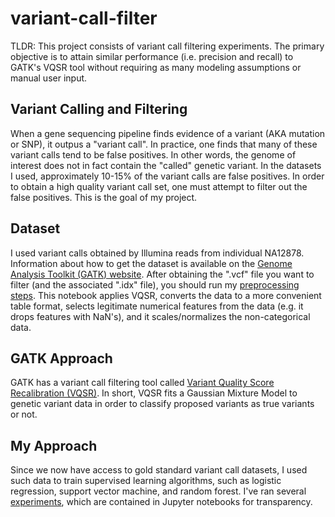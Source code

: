 # variant-call-filter

TLDR: This project consists of variant call filtering experiments. The primary objective is to attain similar performance (i.e. precision and recall) to GATK's VQSR tool without requiring as many modeling assumptions or manual user input.

## Variant Calling and Filtering 

When a gene sequencing pipeline finds evidence of a variant (AKA mutation or SNP), it outpus a "variant call". In practice, one finds that many of these variant calls tend to be false positives. In other words, the genome of interest does not in fact contain the "called" genetic variant. In the datasets I used, approximately 10-15% of the variant calls are false positives. In order to obtain a high quality variant call set, one must attempt to filter out the false positives. This is the goal of my project.

## Dataset

I used variant calls obtained by Illumina reads from individual NA12878. Information about how to get the dataset is available on the [Genome Analysis Toolkit (GATK) website](http://gatkforums.broadinstitute.org/gatk/discussion/1213/whats-in-the-resource-bundle-and-how-can-i-get-it). After obtaining the ".vcf" file you want to filter (and the associated ".idx" file), you should run my [preprocessing steps](https://github.com/nmchaves/variant-call-filter/blob/master/preprocessing/multi_chrom/preprocess_VCF.ipynb). This notebook applies VQSR, converts the data to a more convenient table format, selects legitimate numerical features from the data (e.g. it drops features with NaN's), and it scales/normalizes the non-categorical data.

## GATK Approach

GATK has a variant call filtering tool called [Variant Quality Score Recalibration (VQSR)](http://gatkforums.broadinstitute.org/gatk/discussion/39/variant-quality-score-recalibration-vqsr). In short, VQSR fits a Gaussian Mixture Model to genetic variant data in order to classify proposed variants as true variants or not.

## My Approach

Since we now have access to gold standard variant call datasets, I used such data to train supervised learning algorithms, such as logistic regression, support vector machine, and random forest. I've ran several [experiments](https://github.com/nmchaves/variant-call-filter/tree/master/experiments), which are contained in Jupyter notebooks for transparency.
